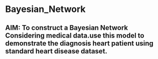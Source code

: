 # Bayesian_Network
## AIM: To construct a Bayesian Network Considering medical data.use this model to demonstrate the diagnosis heart patient using standard heart disease dataset.
